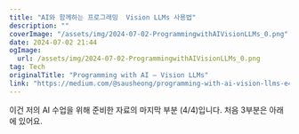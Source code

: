 ```yaml
---
title: "AI와 함께하는 프로그래밍  Vision LLMs 사용법"
description: ""
coverImage: "/assets/img/2024-07-02-ProgrammingwithAIVisionLLMs_0.png"
date: 2024-07-02 21:44
ogImage: 
  url: /assets/img/2024-07-02-ProgrammingwithAIVisionLLMs_0.png
tag: Tech
originalTitle: "Programming with AI — Vision LLMs"
link: "https://medium.com/@sausheong/programming-with-ai-vision-llms-e4d1107c0be1"
---
```



이건 저의 AI 수업을 위해 준비한 자료의 마지막 부분 (4/4)입니다. 처음 3부분은 아래에 있어요.